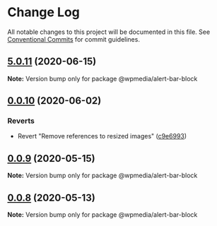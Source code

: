 # Change Log

All notable changes to this project will be documented in this file.
See [Conventional Commits](https://conventionalcommits.org) for commit guidelines.

## [5.0.11](https://github.com/WPMedia/fusion-news-theme-blocks/compare/v5.0.11-beta.0...v5.0.11) (2020-06-15)

**Note:** Version bump only for package @wpmedia/alert-bar-block





## [0.0.10](https://github.com/WPMedia/fusion-news-theme-blocks/compare/@wpmedia/alert-bar-block@0.0.9...@wpmedia/alert-bar-block@0.0.10) (2020-06-02)


### Reverts

* Revert "Remove references to resized images" ([c9e6993](https://github.com/WPMedia/fusion-news-theme-blocks/commit/c9e6993c4c3facdac967fa3117ff71309beaae8d))





## [0.0.9](https://github.com/WPMedia/fusion-news-theme-blocks/compare/@wpmedia/alert-bar-block@0.0.9-hotfix.0...@wpmedia/alert-bar-block@0.0.9) (2020-05-15)

**Note:** Version bump only for package @wpmedia/alert-bar-block





## [0.0.8](https://github.com/WPMedia/fusion-news-theme-blocks/compare/@wpmedia/alert-bar-block@0.0.8-beta.0...@wpmedia/alert-bar-block@0.0.8) (2020-05-13)

**Note:** Version bump only for package @wpmedia/alert-bar-block
